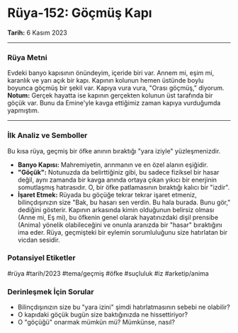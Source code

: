 # Rüya-152: Göçmüş Kapı
**Tarih:** 6 Kasım 2023

---
### Rüya Metni

Evdeki banyo kapısının önündeyim, içeride biri var. Annem mi, eşim mi, karanlık ve yarı açık bir kapı. Kapının kolunun hemen üstünde boylu boyunca göçmüş bir şekil var. Kapıya vura vura, "Orası göçmüş," diyorum.
**Notum:** Gerçek hayatta ise kapının gerçekten kolunun üst tarafında bir göçük var. Bunu da Emine'yle kavga ettiğimiz zaman kapıya vurduğumda yapmıştım.

---
### İlk Analiz ve Semboller

Bu kısa rüya, geçmiş bir öfke anının bıraktığı "yara iziyle" yüzleşmenizdir.

* **Banyo Kapısı:** Mahremiyetin, arınmanın ve en özel alanın eşiğidir.
* **"Göçük":** Notunuzda da belirttiğiniz gibi, bu sadece fiziksel bir hasar değil, aynı zamanda bir kavga anında ortaya çıkan yıkıcı bir enerjinin somutlaşmış hatırasıdır. O, bir öfke patlamasının bıraktığı kalıcı bir "izdir".
* **İşaret Etmek:** Rüyada bu göçüğe tekrar tekrar işaret etmeniz, bilinçdışınızın size "Bak, bu hasarı sen verdin. Bu hala burada. Bunu gör," dediğini gösterir. Kapının arkasında kimin olduğunun belirsiz olması (Anne mi, Eş mi), bu öfkenin genel olarak hayatınızdaki dişil prensibe (Anima) yönelik olabileceğini ve onunla aranızda bir "hasar" bıraktığını ima eder. Rüya, geçmişteki bir eylemin sorumluluğunu size hatırlatan bir vicdan sesidir.

### Potansiyel Etiketler
#rüya #tarih/2023 #tema/geçmiş #öfke #suçluluk #iz #arketip/anima

### Derinleşmek İçin Sorular
* Bilinçdışınızın size bu "yara izini" şimdi hatırlatmasının sebebi ne olabilir?
* O kapıdaki göçük bugün size baktığınızda ne hissettiriyor?
* O "göçüğü" onarmak mümkün mü? Mümkünse, nasıl?